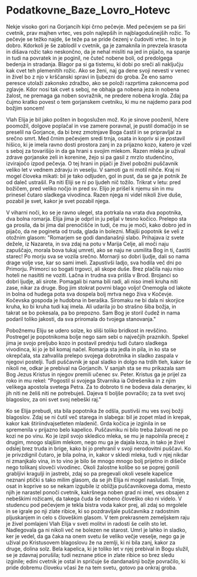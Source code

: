 # Podatkovne_Baze_Lovro_Hotevc

Nekje visoko gori na Gorjancih kipi črno pečevje. Med pečevjem se pa širi cvetnik, prav majhen vrtec, ves poln najlepših in najblagodušnejših rožic. To pečevje se težko najde, še teže pa se pride čezenj v čudoviti vrtec. In to je dobro. Kdorkoli je še zablodil v cvetnik, ga je zamaknila in prevzela krasota in dišava rožic tako neskončno, da je nehal misliti na jed in pijačo, na spanje in tudi na povratek in je poginil, ne čuteč nobene boli, od predolgega bedenja in stradanja. Blagor pa si ga tistemu, ki dobi po sreči ali naključju kak cvet teh plemenitih rožic. Ako se ženi, naj ga dene svoji nevesti v venec in živel bo z njo v krščanski spravi in ljubezni do groba. Že eno samo peresce utolaži zakonsko zdražbo, ako se položi razprtima zakoncema pod zglavje. Kdor nosi tak cvet s seboj, ne obhaja ga nobena jeza in nobena žalost, ne premaga ga noben sovražnik, ne predere nobena krogla. Zdaj pa čujmo kratko povest o tem gorjanskem cvetniku, ki mu ne najdemo para pod božjim soncem!

Vlah Elija je bil jako pošten in bogoslužen mož. Ko je sinove pooženil, hčere poomožil, dolgove poplačal in vse zamere poravnal, je pustil domačijo in se preselil na Gorjance, da bi brez zmotnjave Boga častil in se pripravljal za srečno smrt. Med črnim pečevjem sredi trnja, osata in kopriv si je postavil hišico, ki je imela ravno dosti prostora zanj in za prijazno kozo, katero je vzel s seboj za tovarišijo in da ga hrani s svojim mlekom. Razen mleka je užival zdrave gorjanske zeli in korenine, žejo si pa gasil z mrzlo studenčino, izvirajočo izpod pečevja. O tej hrani in pijači je živel pobožni puščavnik veliko let v vednem zdravju in veselju. V samoti ga ni motil nihče. Kraj ni mogel človeka mikati: bil je tako odljuden, gol in pust, da se ga je potnik že od daleč ustrašil. Pa niti Eliji se ni po ljudeh nič tožilo. Trikrat v letu: pred božičem, pred veliko nočjo in pred sv. Elijo je prišel k njemu sin in mu prinesel čutaro sladkega vivodinca. Razen njega ni videl nikoli žive duše, pozabil je svet, kakor je svet pozabil njega.

V viharni noči, ko se je ravno ulegel, sta potrkala na vrata dva popotnika, dva bolna romarja. Elija jima je odprl in ju peljal v tesno kočico. Prelepo sta ga prosila, da bi jima dal prenočišče in tudi, če mu je moči, kako dobro jed in pijačo, da ne pogineta od truda, glada in bolezni. Mlajši popotnik še veli z otožnim glasom: "Romarjem se godi dandanašnji slabo. Prihajava iz svete dežele, iz Nazareta, in sva zdaj na potu v Marija Celje, ali moči naju zapuščajo, morala bova tukaj umreti, ako se naju ne usmilita Bog in ti, častiti starec! Po morju sva se vozila srečno. Mornarji so dobri ljudje, dali so nama drage volje vse, kar so sami imeli. Zapustivši ladjo, sva hodila več dni po Primorju. Primorci so bogati trgovci, ali skope duše. Brez plačila naju niso hoteli ne nasititi ne voziti. Lačna in trudna sva prišla v Brod. Brojanci so dobri ljudje, ali sirote. Pomagali bi nama bili radi, ali niso imeli kruha niti zase, nikar za druge. Bog jim stokrat povrni blago voljo! Onemogla od lakote in bolna od hudega pota sva dospela bolj mrtva nego živa v Kočevje. Kočevska gospoda je hudobna in beraška. Siromaku ne bi dala ni skorjice kruha, ko bi kruha tudi kaj imela. Ali udarila jo bo strašno šiba božja, in takrat se bo pokesala, pa bo prepozno. Sam Bog je storil čudež in nama podaril toliko jakosti, da sva priromala do tvojega stanovanja."

Pobožnemu Eliju se udero solze, ko sliši toliko bridkost in revščino. Postregel je popotnikoma bolje nego sam sebi o največjih praznikih. Spekel jima je svojo preljubo kozo in postavil prednju tudi čutaro sladkega vivodinca, ki jo je bil komaj načel. Romarja sta jedla in pila, in ko sta se okrepčala, sta zahvalila prelepo svojega dobrotnika in sladko zaspala v njegovi postelji. Tudi puščavnik je spal sladko in dolgo na trdih tleh, kakor še nikoli ne, odkar je prebival na Gorjancih. V sanjah sta se mu prikazala sam Bog Jezus Kristus in njegov premili učenec sv. Peter. Kristus ga je prijel za roko in mu rekel: "Pogostil si svojega Stvarnika ia Odrešenika in z njim velikega apostola svetega Petra. Za to dobroto ti ne bodeva dala denarjev, ki jih niti ne želiš niti ne potrebuješ. Dajeva ti boljše povračilo; za ta svet svoj blagoslov, za oni svet svoj nebeški raj."

Ko se Elija prebudi, sta bila popotnika že odšla, pustivši mu ves svoj božji blagoslov. Zdaj se ni čutil več starega in slabega: bil je zopet mlad in krepak, kakor kak štiriindvajsetleten mladenič. Grda kočica je izginila in se spremenila v prijazno belo kapelico. Puščavniku ni bilo treba žalovati ne po kozi ne po vinu. Ko je izpil svojo skledico mleka, se mu je napolnila precej z drugim, mnogo slajšim mlekom, nego mu ga je dajala koza, in tako je živel odslej brez truda in brige, kako bi jo prehranil v svoji nerodovitni puščavi. Ko je privzdignil čutaro, je bila polna, in, kakor v skledi mleka, tudi v njej nikdar ni zmanjkalo vina, in to vino je bilo še mnogo mnogo bolj prijetno in dišeče nego tolikanj sloveči vivodinec. Okoli žalostne kolibe so se poprej gonili grabljivi kragulji in jastrebi, zdaj so pa pregevali okoli vesele kapelice neznani ptički s tako milim glasom, da se jih Elija ni mogel naslušati. Trnje, osat in koprive so se nekam izgubile iz obližja puščavnikovega doma, mesto njih je narastel ponoči cvetnik, kakršnega noben grad ni imel, ves obsajen z nebeškimi rožicami, da takega čuda še nobeno človeško oko ni videlo. V studencu pod pečevjem je tekla bistra voda kakor prej, ali zdaj so mrgolele in se igrale po nji zlate ribice, ki so pozdravljale puščavnika z radostnim pljuskanjem in celo s človeškim glasom. V tem prekrasnem zemeljskem raju je živel pomlajeni Vlah Elija v sveti molitvi in radosti še celih sto let. Nadlegovala ga ni nikoli več ne bolezen ne starost. Umrl je lahko in sladko, ker je vedel, da ga čaka na onem svetu še veliko večje veselje, nego ga je užival po Kristusovem blagoslovu že na zemlji, ki ni bila zanj, kakor za druge, dolina solz. Bela kapelica, ki je toliko let v njej prebival in Bogu služil, se je zdavnaj porušila; tudi neznane ptice in zlate ribice so brez sledu izginile; edini cvetnik je ostal in spričuje še dandanašnji božje povračilo, ki pride dobremu človeku včasi že na tem svetu, gotovo pa onkraj groba.


